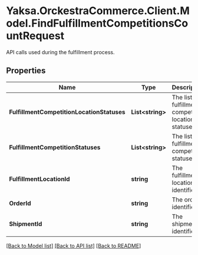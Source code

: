 # Yaksa.OrckestraCommerce.Client.Model.FindFulfillmentCompetitionsCountRequest
API calls used during the fulfillment process.

## Properties

Name | Type | Description | Notes
------------ | ------------- | ------------- | -------------
**FulfillmentCompetitionLocationStatuses** | **List&lt;string&gt;** | The list of fulfillment competition location statuses. | [optional] 
**FulfillmentCompetitionStatuses** | **List&lt;string&gt;** | The list of fulfillment competition statuses. | [optional] 
**FulfillmentLocationId** | **string** | The fulfillment location identifier. | [optional] 
**OrderId** | **string** | The order identifier. | [optional] 
**ShipmentId** | **string** | The shipment identifier. | [optional] 

[[Back to Model list]](../README.md#documentation-for-models) [[Back to API list]](../README.md#documentation-for-api-endpoints) [[Back to README]](../README.md)

